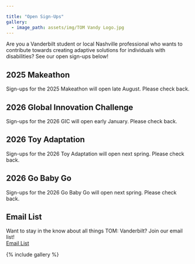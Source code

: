```yaml
---

title: "Open Sign-Ups"
gallery:
  - image_path: assets/img/TOM Vandy Logo.jpg
---
```


Are you a Vanderbilt student or local Nashville professional who wants to contribute towards creating adaptive solutions for individuals with disabilities? See our open sign-ups below!<br>


## 2025 Makeathon
Sign-ups for the 2025 Makeathon will open late August. Please check back.


## 2026 Global Innovation Challenge
Sign-ups for the 2026 GIC will open early January. Please check back.


## 2026 Toy Adaptation
Sign-ups for the 2026 Toy Adaptation will open next spring. Please check back.


## 2026 Go Baby Go
Sign-ups for the 2026 Go Baby Go will open next spring. Please check back.


## Email List
Want to stay in the know about all things TOM: Vanderbilt? Join our email list!<br>
[Email List](https://forms.gle/qsh3SnzgTYnY6WDv6)


{% include gallery %}

